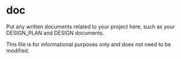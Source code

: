 # doc

Put any written documents related to your project here, such as your DESIGN_PLAN and DESIGN
documents.

This file is for informational purposes only and does not need to be modified.

